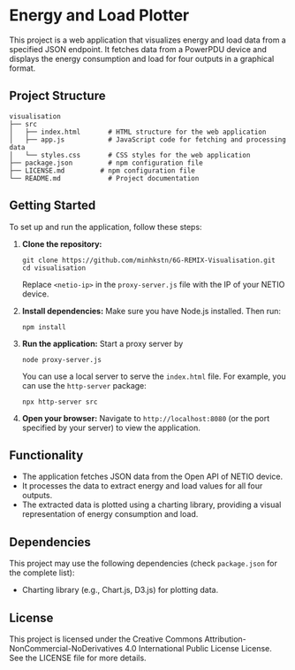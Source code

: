 # Energy and Load Plotter

This project is a web application that visualizes energy and load data from a specified JSON endpoint. It fetches data from a PowerPDU device and displays the energy consumption and load for four outputs in a graphical format.

## Project Structure

```
visualisation
├── src
│   ├── index.html       # HTML structure for the web application
│   ├── app.js           # JavaScript code for fetching and processing data
│   └── styles.css       # CSS styles for the web application
├── package.json         # npm configuration file
├── LICENSE.md         # npm configuration file
└── README.md            # Project documentation
```

## Getting Started

To set up and run the application, follow these steps:

1. **Clone the repository:**
   ```
   git clone https://github.com/minhkstn/6G-REMIX-Visualisation.git
   cd visualisation
   ```

   Replace `<netio-ip>` in the `proxy-server.js` file with the IP of your NETIO device.

2. **Install dependencies:**
   Make sure you have Node.js installed. Then run:
   ```
   npm install
   ```

3. **Run the application:**
   Start a proxy server by 
   ```
   node proxy-server.js
   ```
   
   You can use a local server to serve the `index.html` file. For example, you can use the `http-server` package:
   ```
   npx http-server src
   ```

4. **Open your browser:**
   Navigate to `http://localhost:8080` (or the port specified by your server) to view the application.

## Functionality

- The application fetches JSON data from the Open API of NETIO device.
- It processes the data to extract energy and load values for all four outputs.
- The extracted data is plotted using a charting library, providing a visual representation of energy consumption and load.

## Dependencies

This project may use the following dependencies (check `package.json` for the complete list):

- Charting library (e.g., Chart.js, D3.js) for plotting data.

## License

This project is licensed under the Creative Commons Attribution-NonCommercial-NoDerivatives 4.0 International Public License License. See the LICENSE file for more details.
